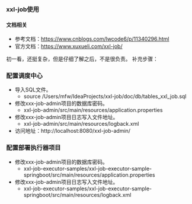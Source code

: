 ### xxl-job使用
#### 文档相关
- 参考文档：https://www.cnblogs.com/lwcode6/p/11340296.html
- 官方文档：https://www.xuxueli.com/xxl-job/

初一看，还挺复杂，但是仔细了解之后，不是很负责。
补充步骤：
### 配置调度中心
- 导入SQL文件。
    -  source /Users/mfw/IdeaProjects/xxl-job/doc/db/tables_xxl_job.sql
- 修改xxx-job-admin项目的数据库密码。
	-  xxl-job-admin/src/main/resources/application.properties
- 修改xxx-job-admin项目日志写入文件地址。
	-	xxl-job-admin/src/main/resources/logback.xml
- 访问地址：http://localhost:8080/xxl-job-admin/
### 配置部署执行器项目
- 修改xxx-job-admin项目的数据库密码。
	-	xxl-job-executor-samples/xxl-job-executor-sample-springboot/src/main/resources/application.properties
- 修改xxx-job-admin项目日志写入文件地址。
	-	xxl-job-executor-samples/xxl-job-executor-sample-springboot/src/main/resources/logback.xml

